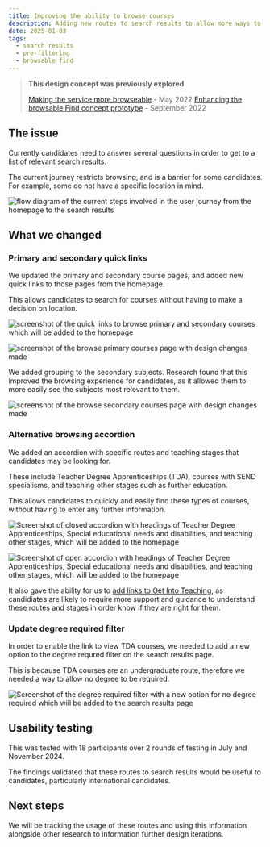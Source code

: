 ```yaml
---
title: Improving the ability to browse courses
description: Adding new routes to search results to allow more ways to search for courses.
date: 2025-01-03
tags:
  - search results
  - pre-filtering
  - browsable find
---
```


> **This design concept was previously explored**
>
> [Making the service more browseable](/find-teacher-training/making-the-service-more-browseable/) - May 2022
> [Enhancing the browsable Find concept prototype](/find-teacher-training/enhancing-the-browsable-find-concept-prototype/) - September 2022

## The issue

Currently candidates need to answer several questions in order to get to a list of relevant search results.

The current journey restricts browsing, and is a barrier for some candidates. For example, some do not have a specific location in mind.

![flow diagram of the current steps involved in the user journey from the homepage to the search results](find-journey-current-jan-2025.png)

## What we changed

### Primary and secondary quick links

We updated the primary and secondary course pages, and added new quick links to those pages from the homepage.

This allows candidates to search for courses without having to make a decision on location.

![screenshot of the quick links to browse primary and secondary courses which will be added to the homepage](find-browse-quick-links-jan-2025.png)

![screenshot of the browse primary courses page with design changes made](find-browse-primary-jan-2025.png)

We added grouping to the secondary subjects. Research found that this improved the browsing experience for candidates, as it allowed them to more easily see the subjects most relevant to them.

![screenshot of the browse secondary courses page with design changes made](find-browse-secondary-jan-2025.png)

### Alternative browsing accordion

We added an accordion with specific routes and teaching stages that candidates may be looking for.

These include Teacher Degree Apprenticeships (TDA), courses with SEND specialisms, and teaching other stages such as further education.

This allows candidates to quickly and easily find these types of courses, without having to enter any further information.

![Screenshot of closed accordion with headings of Teacher Degree Apprenticeships, Special educational needs and disabilities, and teaching other stages, which will be added to the homepage](find-git-link-accordion-closed-jan-2025.png)

![Screenshot of open accordion with headings of Teacher Degree Apprenticeships, Special educational needs and disabilities, and teaching other stages, which will be added to the homepage](find-git-link-accordion-open-jan-2025.png)

It also gave the ability for us to [add links to Get Into Teaching](/find-teacher-training/add-links-to-get-into-teaching/), as candidiates are likely to require more support and guidance to understand these routes and stages in order know if they are right for them.

### Update degree required filter

In order to enable the link to view TDA courses, we needed to add a new option to the degree requred filter on the search results page.

This is because TDA courses are an undergraduate route, therefore we needed a way to allow no degree to be required.

![Screenshot of the degree required filter with a new option for no degree required which will be added to the search results page](find-browse-degree-required-jan-2025.png)

## Usability testing

This was tested with 18 participants over 2 rounds of testing in July and November 2024.

The findings validated that these routes to search results would be useful to candidates, particularly international candidates.

## Next steps

We will be tracking the usage of these routes and using this information alongside other research to information further design iterations.
